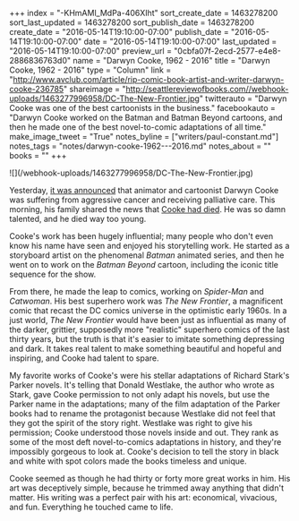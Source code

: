 +++
index = "-KHmAMl_MdPa-406XIht"
sort_create_date = 1463278200
sort_last_updated = 1463278200
sort_publish_date = 1463278200
create_date = "2016-05-14T19:10:00-07:00"
publish_date = "2016-05-14T19:10:00-07:00"
date = "2016-05-14T19:10:00-07:00"
last_updated = "2016-05-14T19:10:00-07:00"
preview_url = "0cbfa07f-2ecd-2577-e4e8-2886836763d0"
name = "Darwyn Cooke, 1962 - 2016"
title = "Darwyn Cooke, 1962 - 2016"
type = "Column"
link = "http://www.avclub.com/article/rip-comic-book-artist-and-writer-darwyn-cooke-236785"
shareimage = "http://seattlereviewofbooks.com//webhook-uploads/1463277996958/DC-The-New-Frontier.jpg"
twitterauto = "Darwyn Cooke was one of the best cartoonists in the business."
facebookauto = "Darwyn Cooke worked on the Batman and Batman Beyond cartoons, and then he made one of the best novel-to-comic adaptations of all time."
make_image_tweet = "True"
notes_byline = ["writers/paul-constant.md"]
notes_tags = "notes/darwyn-cooke-1962---2016.md"
notes_about = ""
books = ""
+++
<p class="image">![](/webhook-uploads/1463277996958/DC-The-New-Frontier.jpg)</p>

Yesterday, [it was announced](http://www.comicsbeat.com/darwyn-cooke-undergoing-palliative-care-for-aggressive-cancer/) that animator and cartoonist Darwyn Cooke was suffering from aggressive cancer and receiving palliative care. This morning, his family shared the news that [Cooke had died](http://www.avclub.com/article/rip-comic-book-artist-and-writer-darwyn-cooke-236785). He was so damn talented, and he died way too young.

Cooke's work has been hugely influential; many people who don't even know his name have seen and enjoyed his storytelling work. He started as a storyboard artist on the phenomenal *Batman* animated series, and then he went on to work on the *Batman Beyond* cartoon, including the iconic title sequence for the show.

From there, he made the leap to comics, working on *Spider-Man* and *Catwoman*. His best superhero work was *The New Frontier*, a magnificent comic that recast the DC comics universe in the optimistic early 1960s. In a just world, *The New Frontier* would have been just as influential as many of the darker, grittier, supposedly more "realistic" superhero comics of the last thirty years, but the truth is that it's easier to imitate something depressing and dark. It takes real talent to make something beautiful and hopeful and inspiring, and Cooke had talent to spare.

My favorite works of Cooke's were his stellar adaptations of Richard Stark's Parker novels. It's telling that Donald Westlake, the author who wrote as Stark, gave Cooke permission to not only adapt his novels, but use the Parker name in the adaptations; many of the film adaptation of the Parker books had to rename the protagonist because Westlake did not feel that they got the spirit of the story right. Westlake was right to give his permission; Cooke understood those novels inside and out. They rank as some of the most deft novel-to-comics adaptations in history, and they're impossibly gorgeous to look at. Cooke's decision to tell the story in black and white with spot colors made the books timeless and unique.

Cooke seemed as though he had thirty or forty more great works in him. His art was deceptively simple, because he trimmed away anything that didn't matter. His writing was a perfect pair with his art: economical, vivacious, and fun. Everything he touched came to life.